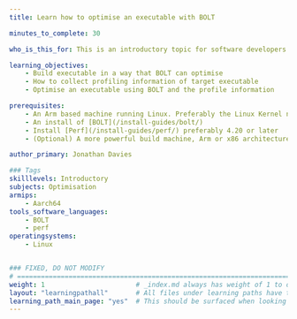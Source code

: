 ```yaml
---
title: Learn how to optimise an executable with BOLT

minutes_to_complete: 30

who_is_this_for: This is an introductory topic for software developers who want to learn how to use BOLT on an Arm executable

learning_objectives: 
    - Build executable in a way that BOLT can optimise
    - How to collect profiling information of target executable
    - Optimise an executable using BOLT and the profile information

prerequisites:
    - An Arm based machine running Linux. Preferably the Linux Kernel needs to be 4.20 or later for all the perf options to work. Earlier versions can be used but you will be limited to what you record.
    - An install of [BOLT](/install-guides/bolt/)
    - Install [Perf](/install-guides/perf/) preferably 4.20 or later
    - (Optional) A more powerful build machine, Arm or x86 architecture

author_primary: Jonathan Davies

### Tags
skilllevels: Introductory
subjects: Optimisation
armips:
    - Aarch64
tools_software_languages:
    - BOLT
    - perf
operatingsystems:
    - Linux


### FIXED, DO NOT MODIFY
# ================================================================================
weight: 1                       # _index.md always has weight of 1 to order correctly
layout: "learningpathall"       # All files under learning paths have this same wrapper
learning_path_main_page: "yes"  # This should be surfaced when looking for related content. Only set for _index.md of learning path content.
---
```

